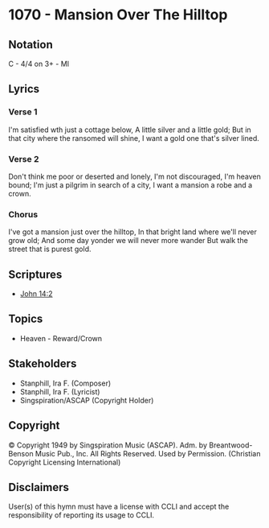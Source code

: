 # 1070 - Mansion Over The Hilltop

## Notation

C - 4/4 on 3+ - MI

## Lyrics

### Verse 1

I'm satisfied wth just a cottage below, A little silver and a little gold; But in that city where the ransomed will shine, I want a gold one that's silver lined.

### Verse 2

Don't think me poor or deserted and lonely, I'm not discouraged, I'm heaven bound; I'm just a pilgrim in search of a city, I want a mansion a robe and a crown.

### Chorus

I've got a mansion just over the hilltop, In that bright land where we'll never grow old; And some day yonder we will never more wander But walk the street that is purest gold.


## Scriptures

- [John 14:2](https://www.biblegateway.com/passage/?search=John%2014%3A2)

## Topics

- Heaven - Reward/Crown

## Stakeholders

- Stanphill, Ira F. (Composer)
- Stanphill, Ira F. (Lyricist)
- Singspiration/ASCAP (Copyright Holder)

## Copyright

© Copyright 1949 by Singspiration Music (ASCAP). Adm. by Breantwood-Benson Music Pub., Inc. All Rights Reserved. Used by Permission.
(Christian Copyright Licensing International)

## Disclaimers

User(s) of this hymn must have a license with CCLI and accept the responsibility of reporting its usage to CCLI.

